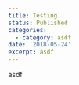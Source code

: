 ```yaml
---
title: Testing
status: Published
categories:
  - category: asdf
date: '2018-05-24'
excerpt: asdf
---
```

asdf

